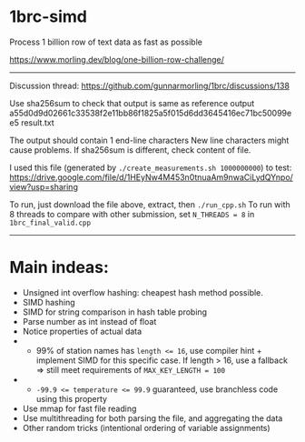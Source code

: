 # 1brc-simd
Process 1 billion row of text data as fast as possible

https://www.morling.dev/blog/one-billion-row-challenge/

-----------
Discussion thread: https://github.com/gunnarmorling/1brc/discussions/138

Use sha256sum to check that output is same as reference output
a55d0d9d02661c33538f2e11bb86f1825a5f015d6dd3645416ec71bc50099ee5  result.txt

The output should contain 1 end-line characters
New line characters might cause problems. If sha256sum is different, check content of file.

I used this file (generated by `./create_measurements.sh 1000000000`) to test:
https://drive.google.com/file/d/1HEyNw4M453n0tnuaAm9nwaCiLydQYnpo/view?usp=sharing

To run, just download the file above, extract, then `./run_cpp.sh`
To run with 8 threads to compare with other submission, set `N_THREADS = 8` in `1brc_final_valid.cpp`

--------------
# Main indeas:
- Unsigned int overflow hashing: cheapest hash method possible.
- SIMD hashing
- SIMD for string comparison in hash table probing
- Parse number as int instead of float 
- Notice properties of actual data
- + 99% of station names has `length <= 16`, use compiler hint + implement SIMD for this specific case. If length > 16, use a fallback => still meet requirements of `MAX_KEY_LENGTH = 100`
- + `-99.9 <= temperature <= 99.9` guaranteed, use branchless code using this property
- Use mmap for fast file reading
- Use multithreading for both parsing the file, and aggregating the data
- Other random tricks (intentional ordering of variable assignments)